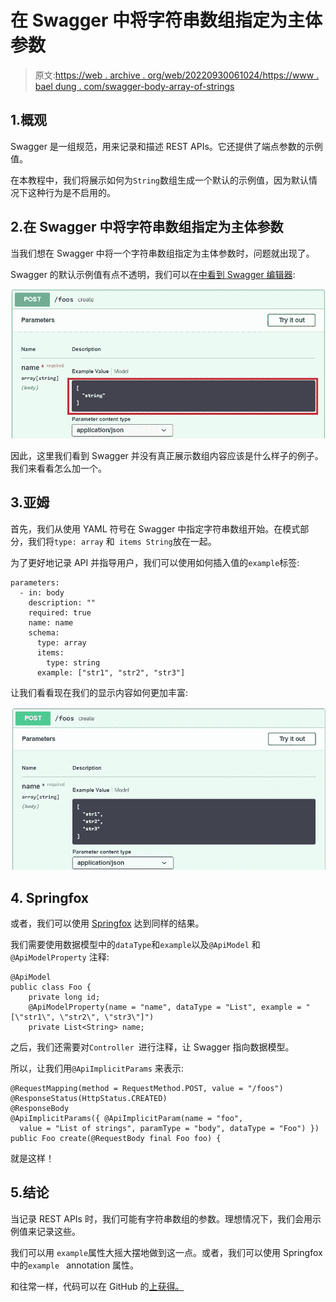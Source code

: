 # 在 Swagger 中将字符串数组指定为主体参数

> 原文:[https://web . archive . org/web/20220930061024/https://www . bael dung . com/swagger-body-array-of-strings](https://web.archive.org/web/20220930061024/https://www.baeldung.com/swagger-body-array-of-strings)

## 1.概观

Swagger 是一组规范，用来记录和描述 REST APIs。它还提供了端点参数的示例值。

在本教程中，我们将展示如何为`String`数组生成一个默认的示例值，因为默认情况下这种行为是不启用的。

## 2.在 Swagger 中将字符串数组指定为主体参数

当我们想在 Swagger 中将一个字符串数组指定为主体参数时，问题就出现了。

Swagger 的默认示例值有点不透明，我们可以在[中看到 Swagger 编辑器](https://web.archive.org/web/20220707143818/https://editor.swagger.io/):

[![](img/d49a7175aa0e4f0608eb2ccf5c7633a6.png)](/web/20220707143818/https://www.baeldung.com/wp-content/uploads/2020/01/swagger-description-array-without-example-1.jpg)

因此，这里我们看到 Swagger 并没有真正展示数组内容应该是什么样子的例子。我们来看看怎么加一个。

## 3.亚姆

首先，我们从使用 YAML 符号在 Swagger 中指定字符串数组开始。在模式部分，我们将`type: array` 和` items String`放在一起。

为了更好地记录 API 并指导用户，我们可以使用如何插入值的`example`标签:

```
parameters:
  - in: body
    description: ""
    required: true
    name: name
    schema:
      type: array
      items:
        type: string
      example: ["str1", "str2", "str3"]
```

让我们看看现在我们的显示内容如何更加丰富:

[![](img/bbb136333e26c3ad9c3f80e1b1b3339e.png)](/web/20220707143818/https://www.baeldung.com/wp-content/uploads/2020/01/swagger-description-array-1.jpg)

## 4\. Springfox

或者，我们可以使用 [Springfox](https://web.archive.org/web/20220707143818/https://www.google.com/search?client=safari&rls=en&q=springfox+baeldung&ie=UTF-8&oe=UTF-8) 达到同样的结果。

我们需要使用数据模型中的`dataType`和`example`以及`@ApiModel` 和`@ApiModelProperty` 注释:

```
@ApiModel
public class Foo {
    private long id;
    @ApiModelProperty(name = "name", dataType = "List", example = "[\"str1\", \"str2\", \"str3\"]")
    private List<String> name;
```

之后，我们还需要对`Controller `进行注释，让 Swagger 指向数据模型。

所以，让我们用`@ApiImplicitParams` 来表示:

```
@RequestMapping(method = RequestMethod.POST, value = "/foos")
@ResponseStatus(HttpStatus.CREATED)
@ResponseBody
@ApiImplicitParams({ @ApiImplicitParam(name = "foo", 
  value = "List of strings", paramType = "body", dataType = "Foo") })
public Foo create(@RequestBody final Foo foo) {
```

就是这样！

## 5.结论

当记录 REST APIs 时，我们可能有字符串数组的参数。理想情况下，我们会用示例值来记录这些。

我们可以用 `example`属性大摇大摆地做到这一点。或者，我们可以使用 Springfox 中的`example ` annotation 属性。

和往常一样，代码可以在 GitHub 的[上获得。](https://web.archive.org/web/20220707143818/https://github.com/eugenp/tutorials/tree/master/spring-boot-modules/spring-boot-mvc-2)